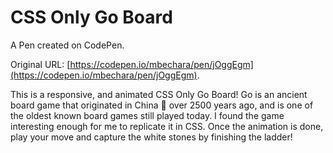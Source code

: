 # CSS Only Go Board

A Pen created on CodePen.

Original URL: [https://codepen.io/mbechara/pen/jOggEgm](https://codepen.io/mbechara/pen/jOggEgm).

This is a responsive, and animated CSS Only Go Board!
Go is an ancient board game that originated in China 🐉 over 2500 years ago, and is one of the oldest known board games still played today.
I found the game interesting enough for me to replicate it in CSS.
Once the animation is done, play your move and capture the white stones by finishing the ladder!